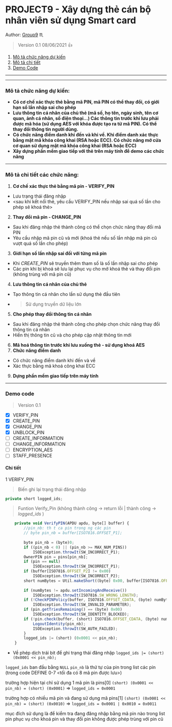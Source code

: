 # PROJECT9 - Xây dựng thẻ cán bộ nhân viên sử dụng Smart card
Author: [Group9](http://facebook.com/xuanbinh.vu.6464) :scorpius:	
> Version 0.1 08/06/2021 :+1:
1. [ Mô tả chức năng dự kiến](#mô-tả-chức-năng-dự-kiến)
2. [ Mô tả chi tiết](#mô-tả-chi-tiết-các-chức-năng)
3. [ Demo Code](#demo-code)
***
***
### Mô tả chức năng dự kiến: 
* **Có cơ chế xác thực thẻ bằng mã PIN, mã PIN có thể thay đổi, có giới hạn số lần nhập sai cho phép**
* **Lưu thông tin cá nhân của chủ thẻ (mã số, họ tên, ngày sinh, tên cơ quan, ảnh cá nhân, số điện thoại…) Các thông tin trước khi lưu phải được mã hóa (sử dụng AES với khóa được tạo ra từ mã PIN). Có thể thay đổi thông tin người dùng.**
* **Có chức năng điểm danh khi đến và khi về. Khi điểm danh xác thực bằng mật mã khóa công khai (RSA hoặc ECC). Có chức năng mở cửa cơ quan sử dụng mật mã khóa công khai (RSA hoặc ECC)**
* **Xây dựng phần mềm giao tiếp với thẻ trên máy tính để demo các chức năng**
---
### Mô tả chi tiết các chức năng:
1. **Cơ chế xác thực thẻ bằng mã pin - VERIFY_PIN**
  * Lưu trạng thái đăng nhập
  * <sau khi kết nối thẻ, yêu cầu VERIFY_PIN nếu nhập sai quá số lần cho phép sẽ khoá thẻ>
2. **Thay đổi mã pin - CHANGE_PIN**
  * Sau khi đăng nhập thẻ thành công có thể chọn chức năng thay đổi mã PIN
  * Yêu cầu nhập mã pin cũ và mới (khoá thẻ nếu số lần nhập mã pin cũ vượt quá số lần cho phép)
3. **Giới hạn số lần nhập sai đối với từng mã pin**
  * Khi *CREATE_PIN* sẽ truyền thêm tham số là số lần nhập sai cho phép
  * Các pin khi bị khoá sẽ lưu lại phục vụ cho mở khoá thẻ và thay đổi pin (không trùng với mã pin cũ)
4. **Lưu thông tin cá nhân của chủ thẻ**
  * Tạo thông tin cá nhân cho lần sử dụng thẻ đầu tiên
  * > Sử dụng truyền dữ liệu lớn
5. **Cho phép thay đổi thông tin cá nhân**
  * Sau khi đăng nhập thẻ thành công cho phép chọn chức năng thay đổi thông tin cá nhân
  * Hiển thị thông tin cũ và cho phép cập nhật thông tin mới
6. **Mã hoá thông tin trước khi lưu xuống thẻ -  sử dụng khoá AES**
7. **Chức năng điểm danh**
 * Có chức năng điểm danh khi đến và về
 * Xác thực bằng mã khoá công khai ECC
9. **Dựng phần mềm giao tiếp trên máy tính**
---
### Demo code
> Version 0.1

- [x] VERIFY_PIN
- [x] CREATE_PIN
- [x] CHANGE_PIN
- [x] UNBLOCK_PIN
- [ ] CREATE_INFORMATION
- [ ] CHANGE_INFORMATION
- [ ] ENCRYPTION_AES
- [ ] STAFF_PRESENCE

#### Chi tiết
1 VERIFY_PIN

> Biến ghi lại trạng thái đăng nhập
```javascript
private short logged_ids;
```

> Funtion Verify_Pin (không thành công -> return lỗi | thành công -> *logged_ids* )
```javascript
	private void VerifyPIN(APDU apdu, byte[] buffer) {
		//pin_nb: th t ca pin trong ng các pin
		// byte pin_nb = buffer[ISO7816.OFFSET_P1];
		
		byte pin_nb = (byte)0;
		if ((pin_nb < 0) || (pin_nb >= MAX_NUM_PINS))
			ISOException.throwIt(SW_INCORRECT_P1);
		OwnerPIN pin = pins[pin_nb];
		if (pin == null)
			ISOException.throwIt(SW_INCORRECT_P1);
		if (buffer[ISO7816.OFFSET_P2] != 0x00)
			ISOException.throwIt(SW_INCORRECT_P2);
		short numBytes = Util.makeShort((byte) 0x00, buffer[ISO7816.OFFSET_LC]);
		
		if (numBytes != apdu.setIncomingAndReceive())
			ISOException.throwIt(ISO7816.SW_WRONG_LENGTH);
		if (!CheckPINPolicy(buffer, ISO7816.OFFSET_CDATA, (byte) numBytes))
			ISOException.throwIt(SW_INVALID_PARAMETER);
		if (pin.getTriesRemaining() == (byte) 0x00)
			ISOException.throwIt(SW_IDENTITY_BLOCKED);
		if (!pin.check(buffer, (short) ISO7816.OFFSET_CDATA, (byte) numBytes)) {
			LogoutIdentity(pin_nb);
			ISOException.throwIt(SW_AUTH_FAILED);
		}
		logged_ids |= (short) (0x0001 << pin_nb);
	}
```
- Về phép dịch trái bit để ghi trạng thái đăng nhập ```logged_ids |= (short) (0x0001 << pin_nb);```

 ```logged_ids``` ban đầu bằng ```NULL```
 ```pin_nb``` là thứ tự của pin trong list các pin (trong code DEFINE 0-7 <tối đa có 8 mã pin được lưu>)
 
 trường hợp hiện tại chỉ sử dụng 1 mã pin là pins[0]
 ```(short) (0x0001 << pin_nb) = (short) (0x0001)``` => ```logged_ids = 0x0001```

 trường hợp có nhiều mã pin và đang sử dụng mã pins[1]
 ```(short) (0x0001 << pin_nb) = (short) (0x0010)``` => ```logged_ids = 0x0001 | 0x0010 = 0x0011```
 
 mục đích sử dụng là để kiểm tra đang đăng nhập bằng mã pin nào trong list pin phục vụ cho khoá pin và thay đổi pin không được phép trùng với pin cũ
